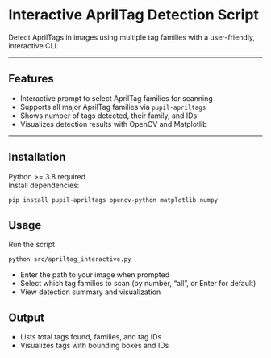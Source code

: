 # Interactive AprilTag Detection Script

Detect AprilTags in images using multiple tag families with a user-friendly, interactive CLI.

---

## Features

- Interactive prompt to select AprilTag families for scanning
- Supports all major AprilTag families via `pupil-apriltags`
- Shows number of tags detected, their family, and IDs
- Visualizes detection results with OpenCV and Matplotlib

---

## Installation

Python >= 3.8 required.  
Install dependencies:

```bash
pip install pupil-apriltags opencv-python matplotlib numpy
```

## Usage
Run the script

```bash
python src/apriltag_interactive.py
```
- Enter the path to your image when prompted
- Select which tag families to scan (by number, “all”, or Enter for default)
- View detection summary and visualization

## Output
- Lists total tags found, families, and tag IDs
- Visualizes tags with bounding boxes and IDs
